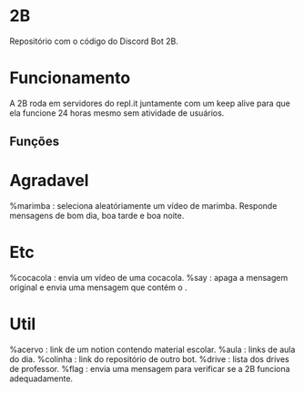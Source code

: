 # 2B
Repositório com o código do Discord Bot 2B.

# Funcionamento
A 2B roda em servidores do repl.it juntamente com um keep alive para que ela funcione 24 horas mesmo sem atividade de usuários.

## Funções
# Agradavel
%marimba : seleciona aleatóriamente um vídeo de marimba.
Responde mensagens de bom dia, boa tarde e boa noite.

# Etc
%cocacola : envia um vídeo de uma cocacola.
%say <texto> : apaga a mensagem original e envia uma mensagem que contém o <texto>.
  
# Util
%acervo : link de um notion contendo material escolar.
%aula : links de aula do dia.
%colinha : link do repositório de outro bot.
%drive : lista dos drives de professor.
%flag : envia uma mensagem para verificar se a 2B funciona adequadamente.
